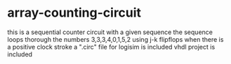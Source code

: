 # array-counting-circuit
this is a sequential counter circuit with a given sequence
the sequence loops thorough the numbers 3,3,3,4,0,1,5,2 using j-k flipflops when there is a positive clock stroke
a ".circ" file for logisim is included
vhdl project is included
